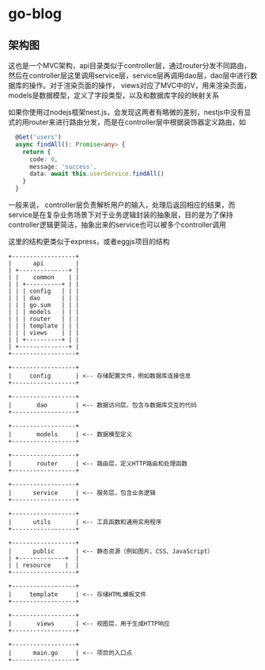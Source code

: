# go-blog

## 架构图
这也是一个MVC架构，api目录类似于controller层，通过router分发不同路由，然后在controller层这里调用service层，service层再调用dao层，dao层中进行数据库的操作。对于渲染页面的操作， views对应了MVC中的V，用来渲染页面，models是数据模型，定义了字段类型，以及和数据库字段的映射关系

如果你使用过nodejs框架nest.js，会发现这两者有略微的差别，nestjs中没有显式的用router来进行路由分发，而是在controller层中根据装饰器定义路由，如

```ts
  @Get('users')
  async findAll(): Promise<any> {
    return {
      code: 0,
      message: 'success',
      data: await this.userService.findAll()
    }
  }
```

一般来说， controller层负责解析用户的输入，处理后返回相应的结果，而service是在复杂业务场景下对于业务逻辑封装的抽象层，目的是为了保持controller逻辑更简洁，抽象出来的service也可以被多个controller调用

这里的结构更类似于express，或者eggjs项目的结构
```
+------------------+
|      api         |
| +--------------+ |
| |    common    | |
| | +----------+ | |
| | | config   | | |
| | | dao      | | |
| | | go.sum   | | |
| | | models   | | |
| | | router   | | |
| | | template | | |
| | | views    | | |
| | +----------+ | |
| +--------------+ |
+------------------+

+------------------+
|     config       | <-- 存储配置文件，例如数据库连接信息
+------------------+

+------------------+
|       dao        | <-- 数据访问层，包含与数据库交互的代码
+------------------+

+------------------+
|       models     | <-- 数据模型定义
+------------------+

+------------------+
|       router     | <-- 路由层，定义HTTP路由和处理函数
+------------------+

+------------------+
|      service     | <-- 服务层，包含业务逻辑
+------------------+

+------------------+
|      utils       | <-- 工具函数和通用实用程序
+------------------+

+------------------+
|      public      | <-- 静态资源（例如图片、CSS、JavaScript）
| +-------------+  |
| | resource    |  |
+------------------+

+------------------+
|     template     | <-- 存储HTML模板文件
+------------------+

+------------------+
|       views      | <-- 视图层，用于生成HTTP响应
+------------------+

+------------------+
|      main.go     | <-- 项目的入口点
+------------------+

```
